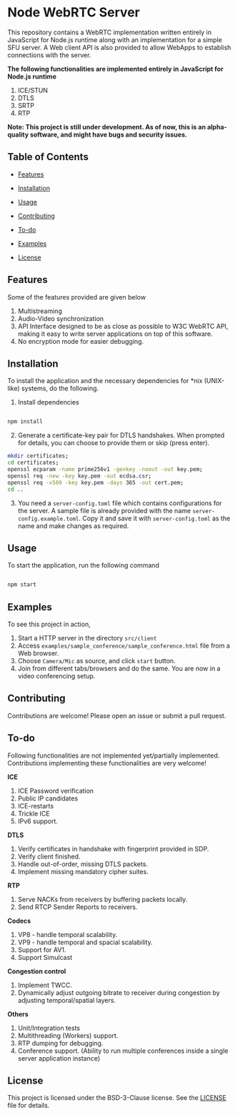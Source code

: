 
# Node WebRTC Server

  

This repository contains a WebRTC implementation written entirely in JavaScript for Node.js runtime along with an implementation for a simple SFU server. A Web client API is also provided to allow WebApps to establish connections with the server.

**The following functionalities are implemented entirely in JavaScript for Node.js runtime**

1. ICE/STUN
2. DTLS
3. SRTP
4. RTP
  

**Note: This project is still under development. As of now, this is an alpha-quality software, and might have bugs and security issues.**

  
  
  

## Table of Contents

- [Features](#features)

- [Installation](#installation)

- [Usage](#usage)

- [Contributing](#contributing)

- [To-do](#to-do)

- [Examples](#examples)

- [License](#license)


## Features

  Some of the features provided are given below
  
  1. Multistreaming
  2. Audio-Video synchronization
  3. API Interface designed to be as close as possible to W3C WebRTC API, making it easy to write server applications on top of this software.
  4. No encryption mode for easier debugging.

## Installation

To install the application and the necessary dependencies for *nix (UNIX-like) systems, do the following.

  

1. Install dependencies

```bash

npm install

```
2. Generate a certificate-key pair for DTLS handshakes. When prompted for details, you can choose to provide them or skip (press enter).

```bash
mkdir certificates;
cd certificates;
openssl ecparam -name prime256v1 -genkey -noout -out key.pem;
openssl req -new -key key.pem -out ecdsa.csr;
openssl req -x509 -key key.pem -days 365 -out cert.pem;
cd ..
```
3. You need a `server-config.toml` file which contains configurations for the server. A sample file is already provided with the name `server-config.example.toml`. Copy it and save it with `server-config.toml` as the name and make changes as required.
  

## Usage

  

To start the application, run the following command

```bash

npm start

```
## Examples

To see this project in action,

1. Start a HTTP server in the directory `src/client`
2. Access `examples/sample_conference/sample_conference.html` file from a Web browser.
3. Choose `Camera/Mic` as source, and click `start` button.
4. Join from different tabs/browsers and do the same. You are now in a video conferencing setup.


## Contributing

  

Contributions are welcome! Please open an issue or submit a pull request.


## To-do

Following functionalities are not implemented yet/partially implemented. Contributions implementing these functionalities are very welcome!

**ICE**
1. ICE Password verification
2. Public IP candidates
3. ICE-restarts
4. Trickle ICE
5. IPv6 support.

**DTLS**

 1. Verify certificates in handshake with fingerprint provided in SDP.
 2. Verify client finished.
 3. Handle out-of-order, missing DTLS packets.
 4. Implement missing mandatory cipher suites.

**RTP**

1. Serve NACKs from receivers by buffering packets locally.
2. Send RTCP Sender Reports to receivers.

**Codecs**

1. VP8 - handle temporal scalability.
2. VP9 - handle temporal and spacial scalability.
3. Support for AV1.
4. Support Simulcast

**Congestion control**

1. Implement TWCC.
2. Dynamically adjust outgoing bitrate to receiver during congestion by adjusting temporal/spatial layers.

**Others**

1. Unit/Integration tests
2. Multithreading (Workers) support.
3. RTP dumping for debugging.
4. Conference support. (Ability to run multiple conferences inside a single server application instance)


## License

  

This project is licensed under the BSD-3-Clause license. See the [LICENSE](LICENSE.txt) file for details.